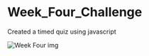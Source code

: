 # Week_Four_Challenge

Created a timed quiz using javascript

![Week Four img](https://user-images.githubusercontent.com/81596406/136738483-c1becc70-14de-47f5-91fd-2568f2ea22c5.PNG)

